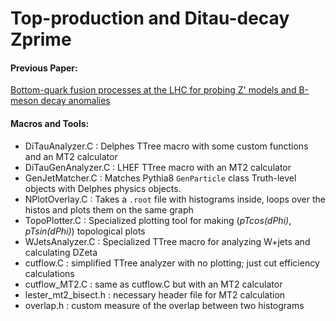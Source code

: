 # Top-production and Ditau-decay Zprime

#### Previous Paper:
[Bottom-quark fusion processes at the LHC for probing Z' models and B-meson decay anomalies](https://arxiv.org/pdf/1707.07016.pdf)

#### Macros and Tools:

* DiTauAnalyzer.C	: Delphes TTree macro with some custom functions and an MT2 calculator
* DiTauGenAnalyzer.C	: LHEF TTree macro with an MT2 calculator
* GenJetMatcher.C	: Matches Pythia8 `GenParticle` class Truth-level objects with Delphes physics objects.
* NPlotOverlay.C	: Takes a `.root` file with histograms inside, loops over the histos and plots them on the same graph
* TopoPlotter.C	: Specialized plotting tool for making (*pTcos(dPhi)*, *pTsin(dPhi)*) topological plots 
* WJetsAnalyzer.C	: Specialized TTree macro for analyzing W+jets and calculating DZeta
* cutflow.C	: simplified TTree analyzer with no plotting; just cut efficiency calculations
* cutflow_MT2.C	: same as cutflow.C but with an MT2 calculator
* lester_mt2_bisect.h	: necessary header file for MT2 calculation
* overlap.h	: custom measure of the overlap between two histograms
